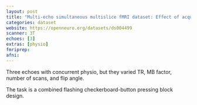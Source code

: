 ```yaml
---
layout: post
title: "Multi-echo simultaneous multislice fMRI dataset: Effect of acquisition parameters on fMRI data"
categories: dataset
website: https://openneuro.org/datasets/ds004499
scanner: 3T
echoes: [3]
extras: [physio]
fmriprep:
afni:
---
```


Three echoes with concurrent physio, but they varied TR, MB factor, number of scans, and flip angle.

The task is a combined flashing checkerboard-button pressing block design.
